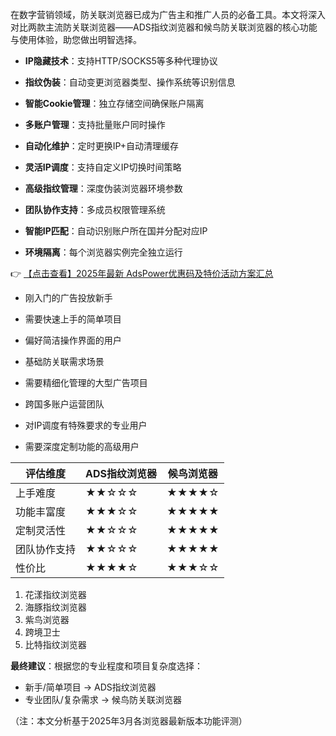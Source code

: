 
在数字营销领域，防关联浏览器已成为广告主和推广人员的必备工具。本文将深入对比两款主流防关联浏览器——ADS指纹浏览器和候鸟防关联浏览器的核心功能与使用体验，助您做出明智选择。


- **IP隐藏技术**：支持HTTP/SOCKS5等多种代理协议
- **指纹伪装**：自动变更浏览器类型、操作系统等识别信息
- **智能Cookie管理**：独立存储空间确保账户隔离
- **多账户管理**：支持批量账户同时操作
- **自动化维护**：定时更换IP+自动清理缓存

- **灵活IP调度**：支持自定义IP切换时间策略
- **高级指纹管理**：深度伪装浏览器环境参数
- **团队协作支持**：多成员权限管理系统
- **智能IP匹配**：自动识别账户所在国并分配对应IP
- **环境隔离**：每个浏览器实例完全独立运行

👉 [【点击查看】2025年最新 AdsPower优惠码及特价活动方案汇总](https://bit.ly/adspower_free)


- 刚入门的广告投放新手
- 需要快速上手的简单项目
- 偏好简洁操作界面的用户
- 基础防关联需求场景

- 需要精细化管理的大型广告项目
- 跨国多账户运营团队
- 对IP调度有特殊要求的专业用户
- 需要深度定制功能的高级用户


| 评估维度        | ADS指纹浏览器 | 候鸟浏览器 |
|----------------|--------------|-----------|
| 上手难度        | ★★☆☆☆        | ★★★★☆     |
| 功能丰富度      | ★★★☆☆        | ★★★★★     |
| 定制灵活性      | ★★☆☆☆        | ★★★★★     |
| 团队协作支持    | ★★☆☆☆        | ★★★★★     |
| 性价比          | ★★★★☆        | ★★★☆☆     |

1. 花漾指纹浏览器
2. 海豚指纹浏览器
3. 紫鸟浏览器
4. 跨境卫士
5. 比特指纹浏览器

**最终建议**：根据您的专业程度和项目复杂度选择：
- 新手/简单项目 → ADS指纹浏览器
- 专业团队/复杂需求 → 候鸟防关联浏览器

（注：本文分析基于2025年3月各浏览器最新版本功能评测）
